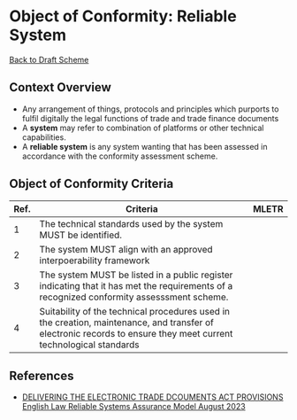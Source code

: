 # Object of Conformity: Reliable System

[Back to Draft Scheme](./wgdraftscheme.md)

## Context Overview

* Any arrangement of things, protocols and principles which purports to fulfil digitally the legal functions of trade and trade finance documents
* A **system** may refer to combination of platforms or other technical capabilities.
* A **reliable system** is any system wanting that has been assessed in accordance with the conformity assessment scheme.

## Object of Conformity Criteria

|Ref.|Criteria|MLETR|
|---|---|---|
|1|The technical standards used by the system MUST be identified.||
|2|The system MUST align with an approved interpoerability framework||
|3|The system MUST be listed in a public register indicating that it has met the requirements of a recognized conformity assesssment scheme.||
|4|Suitability of the technical procedures used in the creation, maintenance, and transfer of electronic records to ensure they meet current technological standards|

## References

* [DELIVERING THE ELECTRONIC TRADE DCOUMENTS ACT PROVISIONS English Law Reliable Systems Assurance Model August 2023](../../docs/published/C4DTI-Reliable-Systems-Assurance-Model.pdf)
